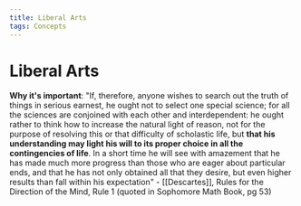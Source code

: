 ```yaml
---
title: Liberal Arts
tags: Concepts
---
```


# Liberal Arts
**Why it's important**:
"If, therefore, anyone wishes to search out the truth of things in serious earnest, he ought not to select one special science; for all the sciences are conjoined with each other and interdependent: he ought rather to think how to increase the natural light of reason, not for the purpose of resolving this or that difficulty of scholastic life, but **that his understanding may light his will to its proper choice in all the contingencies of life**. In a short time he will see with amazement that he has made much more progress than those who are eager about particular ends, and that he has not only obtained all that they desire, but even higher results than fall within his expectation" - [[Descartes]], Rules for the Direction of the Mind, Rule 1 (quoted in Sophomore Math Book, pg 53)